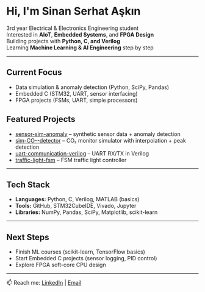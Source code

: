 # Hi, I'm Sinan Serhat Aşkın 

3rd year Electrical & Electronics Engineering student  
Interested in **AIoT**, **Embedded Systems**, and **FPGA Design**  
Building projects with **Python, C, and Verilog**  
Learning **Machine Learning & AI Engineering** step by step  

---

## Current Focus
- Data simulation & anomaly detection (Python, SciPy, Pandas)  
- Embedded C (STM32, UART, sensor interfacing)  
- FPGA projects (FSMs, UART, simple processors)  



## Featured Projects
- [sensor-sim-anomaly](https://github.com/vartexdev/sensor-sim-anomaly) – synthetic sensor data + anomaly detection  
- [sim-CO--detector](https://github.com/vartexdev/sim-CO--detector) – CO₂ monitor simulator with interpolation + peak detection  
- [uart-communication-verilog](https://github.com/vartexdev/uart-communication-verilog) – UART RX/TX in Verilog  
- [traffic-light-fsm](https://github.com/vartexdev/traffic-light-fsm) – FSM traffic light controller  

---

## Tech Stack
- **Languages:** Python, C, Verilog, MATLAB (basics)  
- **Tools:** GitHub, STM32CubeIDE, Vivado, Jupyter  
- **Libraries:** NumPy, Pandas, SciPy, Matplotlib, scikit-learn  

---

## Next Steps
- Finish ML courses (scikit-learn, TensorFlow basics)  
- Start Embedded C projects (sensor logging, PID control)  
- Explore FPGA soft-core CPU design  

---

📫 Reach me: [LinkedIn](https://www.linkedin.com/in/sinan-serhat-askin-a01582297) | [Email](sinanserhat03@gmail.com)  
